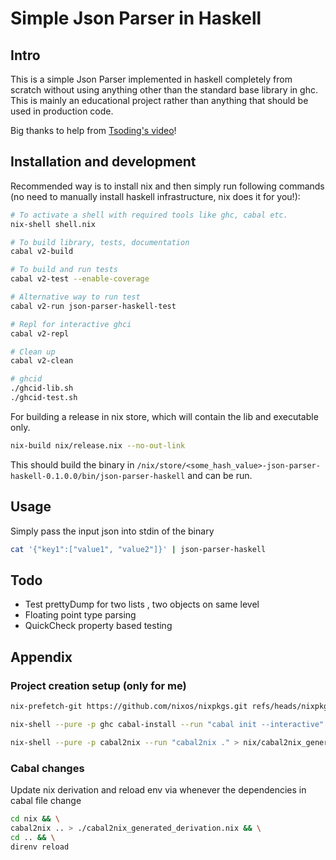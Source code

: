 # Simple Json Parser in Haskell

## Intro

This is a simple Json Parser implemented in haskell completely from scratch without using anything other than the standard base library in ghc. This is mainly an educational project rather than anything that should be used in production code.

Big thanks to help from [Tsoding's video](https://www.youtube.com/watch?v=N9RUqGYuGfw)!

## Installation and development

Recommended way is to install nix and then simply run following commands (no need to manually install haskell infrastructure, nix does it for you!):

```bash
# To activate a shell with required tools like ghc, cabal etc.
nix-shell shell.nix

# To build library, tests, documentation
cabal v2-build

# To build and run tests
cabal v2-test --enable-coverage

# Alternative way to run test
cabal v2-run json-parser-haskell-test

# Repl for interactive ghci
cabal v2-repl

# Clean up
cabal v2-clean

# ghcid
./ghcid-lib.sh
./ghcid-test.sh
```

For building a release in nix store, which will contain the lib and executable only.

```bash
nix-build nix/release.nix --no-out-link
```

This should build the binary in `/nix/store/<some_hash_value>-json-parser-haskell-0.1.0.0/bin/json-parser-haskell` and can be run.

## Usage

Simply pass the input json into stdin of the binary

```bash
cat '{"key1":["value1", "value2"]}' | json-parser-haskell
```

## Todo

- Test prettyDump for two lists , two objects on same level
- Floating point type parsing
- QuickCheck property based testing

## Appendix

### Project creation setup (only for me)

```bash
nix-prefetch-git https://github.com/nixos/nixpkgs.git refs/heads/nixpkgs-unstable > ./nix/nixpkgs_pinned.json

nix-shell --pure -p ghc cabal-install --run "cabal init --interactive"

nix-shell --pure -p cabal2nix --run "cabal2nix ." > nix/cabal2nix_generated_derivation.nix
```

### Cabal changes

Update nix derivation and reload env via whenever the dependencies in cabal file change

```bash
cd nix && \
cabal2nix .. > ./cabal2nix_generated_derivation.nix && \
cd .. && \
direnv reload
```
